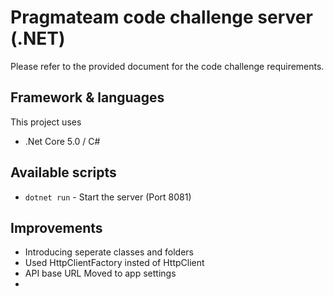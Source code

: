 # Pragmateam code challenge server (.NET)

Please refer to the provided document for the code challenge requirements.

## Framework & languages
This project uses
* .Net Core 5.0 / C#

## Available scripts
- `dotnet run` - Start the server (Port 8081)

## Improvements 
* Introducing seperate classes and folders 
* Used HttpClientFactory insted of HttpClient
* API base URL Moved to app settings
* 

